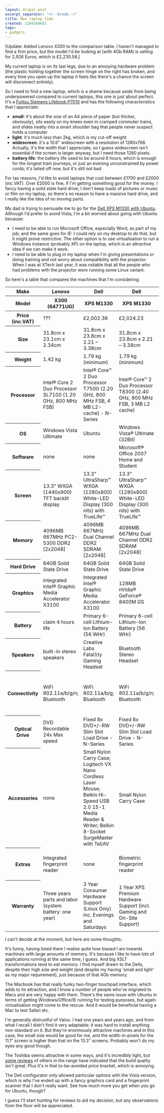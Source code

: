 ```yaml
---
layout: drupal-post
excerpt_separator: "<!--break-->"
title: New laptop time
created: 1204209651
tags:
- gadgets
---
```

[Update: Added Lenovo X300 to the comparison table. I haven't managed to find a firm price, but the model I'd be looking at (with 4Gb RAM) is selling for 2,926 Euros, which is £2,230.58.]

My current laptop is on its last legs, due to an annoying hardware problem (the plastic holding together the screen hinge on the right has broken, and every time you open up the laptop it feels like there's a chance the screen will disconnect entirely).

So I need to find a new laptop, which is a shame because aside from being underpowered compared to current laptops, this one is just about perfect. It's a [Fujitsu Siemens Lifebook P7010][1] and has the following characteristics that I appreciate:

  * **small**: it's about the size of an A4 piece of paper (but thicker, obviously), sits easily on my knees even in cramped commuter trains, and slides neatly into a smart shoulder bag that people never suspect holds a computer
  * **light**: it's much less than 2kg, which is my cut-off weight
  * **widescreen**: it's a 10.6" widescreen with a resolution of 1280x768. Actually, it's the width that I appreciate, so I guess widescreen isn't essential if the screen is larger anyway, but I need those 1280 pixels.
  * **battery life**: the battery life used to be around 6 hours, which is enough for the longest train journeys, or just an evening unconstrained by power cords; it's tailed off now, but it's still not bad

[1]: http://www.fujitsu-siemens.co.uk/rl/servicesupport/techsupport/lifebook/PSeries/P7010.htm

<!--break-->

For tax reasons, I'd like to avoid laptops that cost between £1700 and £2000 (inc.VAT). Over £2000 is fine, if I'm getting something good for the money. I fancy having a solid state hard drive; I don't keep loads of pictures or music or film on my laptop, so there's no reason to have a massive hard drive, and I really like the idea of no moving parts.

My dad is trying to persuade me to go for the [Dell XPS M1330 with Ubuntu][2]. Although I'd prefer to avoid Vista, I'm a bit worried about going with Ubuntu because:

  * I need to be able to run Microsoft Office, especially Word, as part of my job; and the same goes for IE: I could rely on my desktop to do that, but it might prove restrictive. The other option is to use virtualisation to run a Windows instance (probably XP) on the laptop, which is an attractive idea if we can make it work.
  * I need to be able to plug in my laptop when I'm giving presentations or doing training and not worry about compatibility with the projector. When I was at XTech last year, it was notable that all the people who had problems with the projector were running some Linux variant.

[2]: http://www1.euro.dell.com/content/products/productdetails.aspx/xpsnb_m1330_ubuntu?c=uk&cs=ukdhs1&l=en&s=dhs

So here's a table that compares the machines that I'm considering:

<table>
<thead>
<tr>
  <th>Make</th>
  <th>Lenovo</th>
  <th>Dell</th>
  <th>Dell</th>
  <th>Apple</th>
  <th>Sony</th>
  <th>Toshiba</th>
</tr>
<tr>
  <th>Model</th>
  <th>X300 (64771UG)</th>
  <th>XPS M1330</th>
  <th>XPS M1330</th>
  <th>Macbook Air</th>
  <th>Vaio VGN TZ32VN/X</th>
  <th>Portégé R500-126</th>
</tr>
</thead>
<tbody>
<tr>
  <th>Price (inc.VAT)</th>
  <td>???</td>
  <td>£2,002.36</td>
  <td>£2,024.23</td>
  <td>£2,028.00</td>
  <td>£2,099.00</td>
  <td>£1,761.32</td>
</tr>
<tr>
  <th>Size</th>
  <td>31.8cm x 23.1cm x 2.34cm</td>
  <td>31.8cm x 23.8cm x 2.21 – 3.38cm</td>
  <td>31.8cm x 23.8cm x 2.21 – 3.38cm</td>
  <td>32.5cm x 22.7cm x 0.4 - 1.94cm</td>
  <td>27.7cm x 19.8cm x 2.9cm</td>
  <td>28.3cm x 21.6cm x 1.95-2.55cm</td>
</tr>
<tr>
  <th>Weight</th>
  <td>1.42 kg</td>
  <td>1.79 kg (minimum)</td>
  <td>1.79 kg (minimum)</td>
  <td>1.36 kg</td>
  <td>1.24 kg</td>
  <td>0.78 kg (minimum)</td>
</tr>
<tr>
  <th>Processor</th>
  <td>Intel® Core 2 Duo Processor SL7100 (1.20 GHz, 800 MHz FSB)</td>
  <td>Intel® Core™ 2 Duo Processor T7500 (2.20 GHz, 800 MHz FSB, 4 MB L2-cache) - N-Series</td>
  <td>Intel® Core™ 2 Duo Processor T8300 (2.40 GHz, 800 MHz FSB, 3 MB L2 cache)</td>
  <td>Intel® Core™ 2 Duo Processor (1.80 GHz, 800 MHz FSB, 4 MB L2 cache)</td>
  <td>Intel® Core™ 2 Duo Mobile Processor U7700 (1.33 GHz, 533 MHz FSB)</td>
  <td>Intel® Core™2 Duo Processor Ultra Low Voltage U7700 (1.33 GHz, 533 MHz FSB, 2MB L2 cache)</td>
</tr>
<tr>
  <th>OS</th>
  <td>Windows Vista Ultimate</td>
  <td>Ubuntu</td>
  <td>Windows Vista® Ultimate (32Bit)</td>
  <td>Mac OS X v10.5 Leopard</td>
  <td>Windows® Vista® Business</td>
  <td>Windows® Vista® Business</td>
</tr>
<tr>
  <th>Software</th>
  <td>none</td>
  <td>none</td>
  <td>Microsoft® Office 2007 Home and Student</td>
  <td>Apple bundle</td>
  <td>none</td>
  <td>none</td>
</tr>
<tr>
  <th>Screen</th>
  <td>13.3" WXGA (1440x900) TFT backlit display</td>
  <td>13.3" UltraSharp™ WXGA (1280x800) White-LED Display (300 nits) with TrueLife™</td>
  <td>13.3" UltraSharp™ WXGA (1280x800) White-LED Display (300 nits) with TrueLife™</td>
  <td>13.3" widescreen (1280x800) TFT LED backlit display</td>
  <td>11.1" WXGA (1366x768) X-black LCD with LED technology</td>
  <td>12.1" WXGA (1280x800) Transflective TFT High Brightness display with LED backlight</td>
</tr>
<tr>
  <th>Memory</th>
  <td>4096MB 667MHz PC2-5300 DDR2 [2x2048]</td>
  <td>4096MB 667MHz Dual Channel DDR2 SDRAM [2x2048]</td>
  <td>4096MB 667MHz Dual Channel DDR2 SDRAM [2x2048]</td>
  <td>2048MB 667MHz DDR2 SDRAM</td>
  <td>2048MB 533MHz DDR2 SDRAM</td>
  <td>2048MB 667MHz DDR2 SDRAM</td>
</tr>
<tr>
  <th>Hard Drive</th>
  <td>64GB Solid State Drive</td>
  <td>64GB Solid State Drive</td>
  <td>64GB Solid State Drive</td>
  <td>64GB Solid State Drive</td>
  <td>64GB Solid State Drive</td>
  <td>64GB Solid State Drive</td>
</tr>
<tr>
  <th>Graphics</th>
  <td>Integrated Intel® Graphic Media Accelerator X3100</td>
  <td>Integrated Intel® Graphic Media Accelerator X3100</td>
  <td>128MB nVidia® GeForce® 8400M GS</td>
  <td>Integrated Intel® Graphic Media Accelerator X3100</td>
  <td>Intel® Graphic Media Accelerator 950</td>
  <td>Intel® Graphic Media Accelerator 950</td>
</tr>
<tr>
  <th>Battery</th>
  <td>claim 4 hours life</td>
  <td>Primary 6-cell Lithium-Ion Battery (56 WHr)</td>
  <td>Primary 6-cell Lithium-Ion Battery (56 WHr)</td>
  <td>37-watt-hour lithium-polymer battery</td>
  <td>claim up to 7 hours</td>
  <td>lithium-ion; no lifespan specified</td>
</tr>
<tr>
  <th>Speakers</th>
  <td>built-in stereo speakers</td>
  <td>Creative Labs Fatal1ty Gaming Headset</td>
  <td>Bluetooth Stereo Headset</td>
  <td>built-in</td>
  <td>built-in</td>
  <td>built-in</td>
</tr>
<tr>
  <th>Connectivity</th>
  <td>WiFi 802.11a/b/g/n; Bluetooth</td>
  <td>WiFi 802.11a/b/g; Bluetooth</td>
  <td>WiFi 802.11a/b/g/n; Bluetooth</td>
  <td>AirPort Extreme Wi-Fi 802.11a/b/g/n; Bluetooth</td>
  <td>WiFi 802.11a/b/g/n; Bluetooth; Integrated 3G Mobile Broadband technology</td>
  <td>WiFi 802.11a/b/g/n; Bluetooth</td>
</tr>
<tr>
  <th>Optical Drive</th>
  <td>DVD Recordable 24x Max speed</td>
  <td>Fixed 8x DVD+/-RW Slim Slot Load Drive - N-Series</td>
  <td>Fixed 8x DVD+/-RW Slim Slot Load Drive - N-Series</td>
  <td>none</td>
  <td>DVD±RW/±R DL/RAM drive</td>
  <td>none</td>
</tr>
<tr>
  <th>Accessories</th>
  <td>none</td>
  <td>Small Nylon Carry Case; Logitech VX Nano Cordless Laser Mouse; Belkin Hi-Speed USB 2.0 15-1 Media Reader & Writer; Belkin 8-Socket SurgeMaster with Tel/AV</td>
  <td>Small Nylon Carry Case</td>
  <td>none</td>
  <td>none</td>
  <td>none</td>
</tr>
<tr>
  <th>Extras</th>
  <td>Integrated fingerprint reader</td>
  <td>none</td>
  <td>Biometric fingerprint reader</td>
  <td>none</td>
  <td>Finger print recognition; Built-in "Motion Eye" Digital Camera</td>
  <td>none</td>
</tr>
<tr>
  <th>Warranty</th>
  <td>Three years parts and labor (system battery: one year)</td>
  <td>3 Year Consumer Hardware Support (Linux Only) inc. Evenings and Saturdays</td>
  <td>1 Year XPS Premium Hardware Support (incl. Gaming and On-Site Support)</td>
  <td>one-year warranty</td>
  <td>one-year warranty</td>
  <td>3-year international warranty</td>
</tr>
</tbody>
</table>

I can't decide at the moment, but here are some thoughts:

It's funny, having listed them I realise quite how biased I am towards machines with large amounts of memory. It's because I like to have *lots* of applications running at the same time, I guess. And big XSLT transformations tend to eat memory. I find myself drawn to the Dells, despite their high size and weight (and despite my having 'small and light' as my major requirement), just because of that 4Gb memory.

The Macbook has that really funky two-finger touchpad interface, which adds to its attraction, and I know a number of people who've migrated to Macs and are very happy with them. There's the same issue with Ubuntu in terms of getting Windows/Office/IE running for testing purposes, but again virtualisation might come to the rescue. And it would be beneficial having a Mac to test Safari etc.

I'm generally distrustful of Vaios. I had one years and years ago, and from what I recall I didn't find it very adaptable: it was hard to install anything non-standard on it. But they're enormously attractive machines and in this case, the small size would be good for me, and the width-in-pixels for the 11.1" screen is higher than that on the 13.3" screens. Probably won't do my eyes any good though.

The Toshiba seems attractive in some ways, and it's incredibly light, but [some reviews][4] of others in the range have indicated that the build quality isn't great. Plus it's in that to-be-avoided price bracket, which is annoying.

[4]: http://www.trustedreviews.com/notebooks/review/2007/09/29/Toshiba-Port-g-R500-10U-Ultra-Portable-Notebook/p1 "Trusted Reviews: Toshiba Portege R500-10U"

The Dell configurator only allowed particular options with the Vista version, which is why I've ended up with a fancy graphics card and a fingerprint scanner that I don't really want. See how much more you get when you go for Ubuntu, though?

I guess I'll start hunting for reviews to aid my decision, but any observations from the floor will be appreciated.
